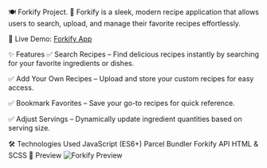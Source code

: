 🍽️ Forkify Project.
🚀 Forkify is a sleek, modern recipe application that allows users to search, upload, and manage their favorite recipes effortlessly.

🔗 Live Demo: [Forkify App](https://forkify-app-panos.netlify.app)

✨ Features
✅ Search Recipes – Find delicious recipes instantly by searching for your favorite ingredients or dishes.

✅ Add Your Own Recipes – Upload and store your custom recipes for easy access.

✅ Bookmark Favorites – Save your go-to recipes for quick reference.

✅ Adjust Servings – Dynamically update ingredient quantities based on serving size.

🛠️ Technologies Used
JavaScript (ES6+)
Parcel Bundler
Forkify API
HTML & SCSS
📸 Preview
![Forkify Preview](https://imgur.com/a/fLG5o9D)
